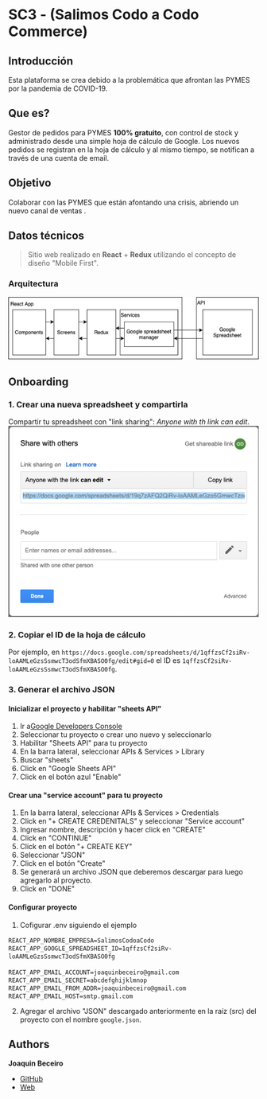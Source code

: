 # SC3 - (Salimos Codo a Codo Commerce)

## Introducción 
Esta plataforma se crea debido a la problemática que afrontan las PYMES por la pandemia de COVID-19.

## Que es?
Gestor de pedidos para PYMES **100% gratuito**, con control de stock y administrado desde una simple hoja de cálculo de Google.
Los nuevos pedidos se registran en la hoja de cálculo y al mismo tiempo, se notifican a través de una cuenta de email.

## Objetivo
Colaborar con las PYMES que están afontando una crisis, abriendo un nuevo canal de ventas .

## Datos técnicos
> Sitio web realizado en **React** + **Redux** utilizando el concepto de diseño "Mobile First".

### Arquitectura
![Arquitectura](Readme/Arquitectura.png)

## Onboarding

### 1. Crear una nueva spreadsheet y compartirla

Compartir tu spreadsheet con "link sharing": *Anyone with th link can edit*.
![Spreadsheet config screenshot](Readme/spreadsheetSS.png)

### 2. Copiar el ID de la hoja de cálculo

Por ejemplo, en `https://docs.google.com/spreadsheets/d/1qffzsCf2siRv-loAAMLeGzsSsmwcT3odSfmXBASO0fg/edit#gid=0` el ID es `1qffzsCf2siRv-loAAMLeGzsSsmwcT3odSfmXBASO0fg`.

### 3. Generar el archivo JSON

#### Inicializar el proyecto y habilitar "sheets API"

1. Ir a[Google Developers Console](https://console.developers.google.com/)
2. Seleccionar tu proyecto o crear uno nuevo y seleccionarlo
3. Habilitar "Sheets API" para tu proyecto
4. En la barra lateral, seleccionar APIs & Services > Library
5. Buscar "sheets"
6. Click en "Google Sheets API"
7. Click en el botón azul "Enable"

#### Crear una "service account" para tu proyecto

1. En la barra lateral, seleccionar APIs & Services > Credentials
2. Click en "+ CREATE CREDENITALS" y seleccionar  "Service account"
3. Ingresar nombre, descripción y hacer click en "CREATE"
4. Click en "CONTINUE"
5. Click en el botón "+ CREATE KEY"
6. Seleccionar "JSON"
7. Click en el botón "Create"
8. Se generará un archivo JSON que deberemos descargar para luego agregarlo al proyecto.
9. Click en "DONE"

#### Configurar proyecto

1. Cofigurar .env siguiendo el ejemplo
```
REACT_APP_NOMBRE_EMPRESA=SalimosCodoaCodo
REACT_APP_GOOGLE_SPREADSHEET_ID=1qffzsCf2siRv-loAAMLeGzsSsmwcT3odSfmXBASO0fg

REACT_APP_EMAIL_ACCOUNT=joaquinbeceiro@gmail.com
REACT_APP_EMAIL_SECRET=abcdefghijklmnop
REACT_APP_EMAIL_FROM_ADDR=joaquinbeceiro@gmail.com
REACT_APP_EMAIL_HOST=smtp.gmail.com
```

2. Agregar el archivo "JSON" descargado anteriormente en la raíz (src) del proyecto con el nombre `google.json`.


## Authors

**Joaquin Beceiro** 
- [GitHub](https://github.com/JoaquinBeceiro) 
- [Web](https://JoaquinBeceiro.com.uy)